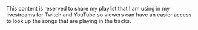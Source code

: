 This content is reserved to share my playlist that I am using in my livestreams for Twitch and YouTube so viewers can have an easier access to look up the songs that are playing in the tracks.
